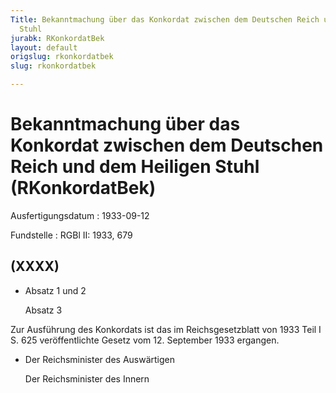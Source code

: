 ```yaml
---
Title: Bekanntmachung über das Konkordat zwischen dem Deutschen Reich und dem Heiligen
  Stuhl
jurabk: RKonkordatBek
layout: default
origslug: rkonkordatbek
slug: rkonkordatbek

---
```


# Bekanntmachung über das Konkordat zwischen dem Deutschen Reich und dem Heiligen Stuhl (RKonkordatBek)

Ausfertigungsdatum
:   1933-09-12

Fundstelle
:   RGBl II: 1933, 679



## (XXXX)


*   Absatz 1 und 2

    Absatz 3



Zur Ausführung des Konkordats ist das im Reichsgesetzblatt von 1933
Teil I S. 625 veröffentlichte Gesetz vom 12. September 1933 ergangen.

*   Der Reichsminister des Auswärtigen

    Der Reichsminister des Innern





